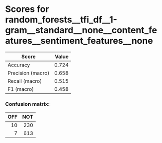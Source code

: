 # Scores for random_forests__tfi_df__1-gram__standard__none__content_features__sentiment_features__none
|      Score      |Value|
|-----------------|----:|
|Accuracy         |0.724|
|Precision (macro)|0.658|
|Recall (macro)   |0.515|
|F1 (macro)       |0.458|

### Confusion matrix:
|OFF|NOT|
|--:|--:|
| 10|230|
|  7|613|
